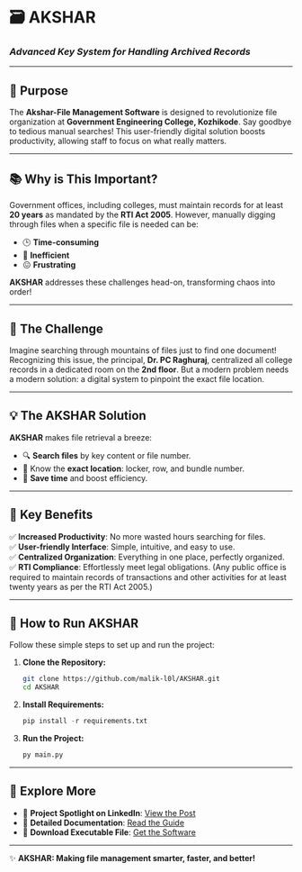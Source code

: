 
# 🗃️ **AKSHAR**  
### *Advanced Key System for Handling Archived Records*  

---

## 📌 **Purpose**  
The **Akshar-File Management Software** is designed to revolutionize file organization at **Government Engineering College, Kozhikode**. Say goodbye to tedious manual searches! This user-friendly digital solution boosts productivity, allowing staff to focus on what really matters.

---

## 📚 **Why is This Important?**  
Government offices, including colleges, must maintain records for at least **20 years** as mandated by the **RTI Act 2005**. However, manually digging through files when a specific file is needed can be:  
- 🕒 **Time-consuming**  
- 🛑 **Inefficient**  
- 😖 **Frustrating**  

**AKSHAR** addresses these challenges head-on, transforming chaos into order!


---

## 🏢 **The Challenge**  
Imagine searching through mountains of files just to find one document! Recognizing this issue, the principal, **Dr. PC Raghuraj**, centralized all college records in a dedicated room on the **2nd floor**. But a modern problem needs a modern solution: a digital system to pinpoint the exact file location.


---

## 💡 **The AKSHAR Solution**  
**AKSHAR** makes file retrieval a breeze:  
- 🔍 **Search files** by key content or file number.  
- 📍 Know the **exact location**: locker, row, and bundle number.  
- 🚀 **Save time** and boost efficiency.  


---

## 🎯 **Key Benefits**  
✅ **Increased Productivity**: No more wasted hours searching for files.  
✅ **User-friendly Interface**: Simple, intuitive, and easy to use.  
✅ **Centralized Organization**: Everything in one place, perfectly organized.  
✅ **RTI Compliance**: Effortlessly meet legal obligations. 
(Any public office is required to maintain records of transactions and
other activities for at least twenty years as per the RTI Act 2005.) 


---


## 🚀 **How to Run AKSHAR**  
Follow these simple steps to set up and run the project:


1. **Clone the Repository:**  
	  ```bash
	  git clone https://github.com/malik-l0l/AKSHAR.git
      cd AKSHAR
	  ```  

2. **Install Requirements:**  
	  ```python
	  pip install -r requirements.txt
	  ```

3. **Run the Project:**  
	  ```python
	  py main.py
	  ```


---

## 🔗 **Explore More**  
- 🚀 **Project Spotlight on LinkedIn**: [View the Post](https://www.linkedin.com/posts/saleem-malik-pv_innovation-techineducation-filemanagement-activity-7224324693229494272-qyAq?utm_source=share&utm_medium=member_android)  
- 📘 **Detailed Documentation**: [Read the Guide](https://drive.google.com/file/d/1ZUMeTkfyMeedrbHpC0QQY1Jsspn5U2-8/view?usp=sharing)  
- 💾 **Download Executable File**: [Get the Software](https://drive.google.com/drive/folders/1PVmmflK4o-qiiNZli4QxKIaZwjlTG_AM)  


---

✨ **AKSHAR: Making file management smarter, faster, and better!**  



